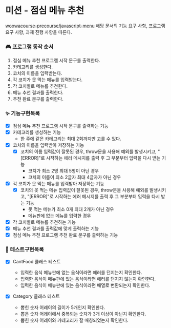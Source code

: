# 미션 - 점심 메뉴 추천

[woowacourse-precourse/javascript-menu](https://github.com/useon/javascript-menu)
해당 문서의 기능 요구 사항, 프로그램 요구 사항, 과제 진행 사항을 따른다.

### 🎮 프로그램 동작 순서

1. 점심 메뉴 추천 프로그램 시작 문구를 출력한다.
2. 카테고리를 생성한다.
3. 코치의 이름을 입력받는다.
4. 각 코치가 못 먹는 메뉴를 입력받는다.
5. 각 코치별로 메뉴를 추천한다.
6. 메뉴 추천 결과를 출력한다.
7. 추천 완료 문구를 출력한다.

### ✨ 기능구현목록

- [x] 점심 메뉴 추천 프로그램 시작 문구를 출력하는 기능
- [x] 카테고리를 생성하는 기능
  - 한 주에 같은 카테고리는 최대 2회까지만 고를 수 있다.
- [x] 코치의 이름을 입력받아 저장하는 기능
  - [x] 코치의 이름 입력값이 잘못된 경우, throw문을 사용해 예외를 발생시키고, "[ERROR]"로 시작하는 에러 메시지를 출력 후 그 부분부터 입력을 다시 받는 기능
    - 코치가 최소 2명 최대 5명이 아닌 경우
    - 코치의 이름이 최소 2글자 최대 4글자가 아닌 경우
- [x] 각 코치가 못 먹는 메뉴를 입력받아 저장하는 기능
  - [x] 코치의 못 먹는 메뉴 입력값이 잘못된 경우, throw문을 사용해 예외를 발생시키고, "[ERROR]"로 시작하는 에러 메시지를 출력 후 그 부분부터 입력을 다시 받는 기능
    - 못 먹는 메뉴가 최소 0개 최대 2개가 아닌 경우
    - 메뉴판에 없는 메뉴를 입력한 경우
- [x] 각 코치별로 메뉴를 추천하는 기능
- [x] 메뉴 추천 결과를 출력값에 맞게 출력하는 기능
- [x] 점심 메뉴 추천 프로그램 추천 완료 문구를 출력하는 기능

### 🧪 테스트구현목록

- [x] CantFood 클래스 테스트

  - 입력한 음식 메뉴판에 없는 음식이라면 에러를 던지는지 확인한다.
  - 입력한 음식이 메뉴판에 있는 음식이라면 에러를 던지지 않는지 확인한다.
  - 입력한 음식이 메뉴판에 있는 음식이라면 배열로 변환되는지 확인한다.

- [x] Category 클래스 테스트
  - 뽑힌 숫자 어레이의 길이가 5개인지 확인한다.
  - 뽑은 숫자 어레이에서 중복되는 숫자가 3개 이상이 아닌지 확인한다.
  - 뽑힌 숫자 어레이와 카테고리가 잘 매칭되었는지 확인한다.
